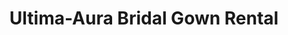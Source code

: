 ---
title: "Ultima-Aura Bridal Gown Rental"
url: /pamplona/ultima-aura-bridal-gown-rental/
shop: Kleidung
---